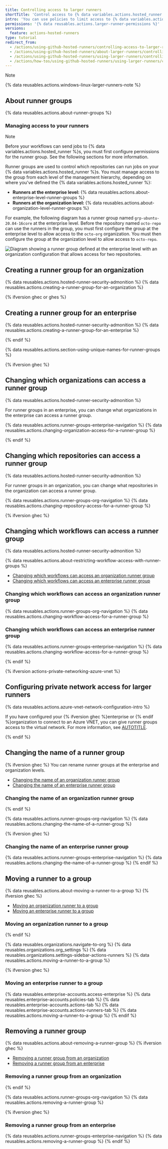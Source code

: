 ```yaml
---
title: Controlling access to larger runners
shortTitle: 'Control access to {% data variables.actions.hosted_runner %}s'
intro: 'You can use policies to limit access to {% data variables.actions.hosted_runner %}s that have been added to an organization or enterprise.'
permissions: '{% data reusables.actions.larger-runner-permissions %}'
versions:
  feature: actions-hosted-runners
type: tutorial
redirect_from:
  - /actions/using-github-hosted-runners/controlling-access-to-larger-runners
  - /actions/using-github-hosted-runners/about-larger-runners/controlling-access-to-larger-runners
  - /actions/using-github-hosted-runners/using-larger-runners/controlling-access-to-larger-runners
  - /actions/how-tos/using-github-hosted-runners/using-larger-runners/controlling-access-to-larger-runners
---
```


> [!NOTE]
> {% data reusables.actions.windows-linux-larger-runners-note %}

## About runner groups

{% data reusables.actions.about-runner-groups %}

### Managing access to your runners

> [!NOTE]
> Before your workflows can send jobs to {% data variables.actions.hosted_runner %}s, you must first configure permissions for the runner group. See the following sections for more information.

Runner groups are used to control which repositories can run jobs on your {% data variables.actions.hosted_runner %}s. You must manage access to the group from each level of the management hierarchy, depending on where you've defined the {% data variables.actions.hosted_runner %}:

* **Runners at the enterprise level:** {% data reusables.actions.about-enterprise-level-runner-groups %}
* **Runners at the organization level:** {% data reusables.actions.about-organization-level-runner-groups %}

For example, the following diagram has a runner group named `grp-ubuntu-20.04-16core` at the enterprise level. Before the repository named `octo-repo` can use the runners in the group, you must first configure the group at the enterprise level to allow access to the `octo-org` organization. You must then configure the group at the organization level to allow access to `octo-repo`.

![Diagram showing a runner group defined at the enterprise level with an organization configuration that allows access for two repositories.](/assets/images/help/actions/hosted-runner-mgmt.png)

## Creating a runner group for an organization

{% data reusables.actions.hosted-runner-security-admonition %}
{% data reusables.actions.creating-a-runner-group-for-an-organization %}

{% ifversion ghec or ghes %}

## Creating a runner group for an enterprise

{% data reusables.actions.hosted-runner-security-admonition %}
{% data reusables.actions.creating-a-runner-group-for-an-enterprise %}

{% endif %}

{% data reusables.actions.section-using-unique-names-for-runner-groups %}

{% ifversion ghec %}

## Changing which organizations can access a runner group

{% data reusables.actions.hosted-runner-security-admonition %}

For runner groups in an enterprise, you can change what organizations in the enterprise can access a runner group.

{% data reusables.actions.runner-groups-enterprise-navigation %}
{% data reusables.actions.changing-organization-access-for-a-runner-group %}

{% endif %}

## Changing which repositories can access a runner group

{% data reusables.actions.hosted-runner-security-admonition %}

For runner groups in an organization, you can change what repositories in the organization can access a runner group.

{% data reusables.actions.runner-groups-org-navigation %}
{% data reusables.actions.changing-repository-access-for-a-runner-group %}

{% ifversion ghec %}

## Changing which workflows can access a runner group

{% data reusables.actions.hosted-runner-security-admonition %}

{% data reusables.actions.about-restricting-workflow-access-with-runner-groups %}

* [Changing which workflows can access an organization runner group](#changing-which-workflows-can-access-an-organization-runner-group)
* [Changing which workflows can access an enterprise runner group](#changing-which-workflows-can-access-an-enterprise-runner-group)

### Changing which workflows can access an organization runner group

{% data reusables.actions.runner-groups-org-navigation %}
{% data reusables.actions.changing-workflow-access-for-a-runner-group %}

### Changing which workflows can access an enterprise runner group

{% data reusables.actions.runner-groups-enterprise-navigation %}
{% data reusables.actions.changing-workflow-access-for-a-runner-group %}

{% endif %}

{% ifversion actions-private-networking-azure-vnet %}

## Configuring private network access for larger runners

{% data reusables.actions.azure-vnet-network-configuration-intro %}

If you have configured your {% ifversion ghec %}enterprise or {% endif %}organization to connect to an Azure VNET, you can give runner groups access to the virtual network. For more information, see [AUTOTITLE](/actions/using-github-hosted-runners/connecting-to-a-private-network/about-private-networking-with-github-hosted-runners#using-an-azure-virtual-network-vnet).

{% endif %}

## Changing the name of a runner group

{% ifversion ghec %}
You can rename runner groups at the enterprise and organization levels.

* [Changing the name of an organization runner group](#changing-the-name-of-an-organization-runner-group)
* [Changing the name of an enterprise runner group](#changing-the-name-of-an-enterprise-runner-group)

### Changing the name of an organization runner group

{% endif %}

{% data reusables.actions.runner-groups-org-navigation %}
{% data reusables.actions.changing-the-name-of-a-runner-group %}

{% ifversion ghec %}

### Changing the name of an enterprise runner group

{% data reusables.actions.runner-groups-enterprise-navigation %}
{% data reusables.actions.changing-the-name-of-a-runner-group %}
{% endif %}

## Moving a runner to a group

{% data reusables.actions.about-moving-a-runner-to-a-group %}
{% ifversion ghec %}

* [Moving an organization runner to a group](#moving-an-organization-runner-to-a-group)
* [Moving an enterprise runner to a group](#moving-an-enterprise-runner-to-a-group)

### Moving an organization runner to a group

{% endif %}

{% data reusables.organizations.navigate-to-org %}
{% data reusables.organizations.org_settings %}
{% data reusables.organizations.settings-sidebar-actions-runners %}
{% data reusables.actions.moving-a-runner-to-a-group %}

{% ifversion ghec %}

### Moving an enterprise runner to a group

{% data reusables.enterprise-accounts.access-enterprise %}
{% data reusables.enterprise-accounts.policies-tab %}
{% data reusables.enterprise-accounts.actions-tab %}
{% data reusables.enterprise-accounts.actions-runners-tab %}
{% data reusables.actions.moving-a-runner-to-a-group %}
{% endif %}

## Removing a runner group

{% data reusables.actions.about-removing-a-runner-group %}
{% ifversion ghec %}

* [Removing a runner group from an organization](#removing-a-runner-group-from-an-organization)
* [Removing a runner group from an enterprise](#removing-a-runner-group-from-an-enterprise)

### Removing a runner group from an organization

{% endif %}

{% data reusables.actions.runner-groups-org-navigation %}
{% data reusables.actions.removing-a-runner-group %}

{% ifversion ghec %}

### Removing a runner group from an enterprise

{% data reusables.actions.runner-groups-enterprise-navigation %}
{% data reusables.actions.removing-a-runner-group %}
{% endif %}

